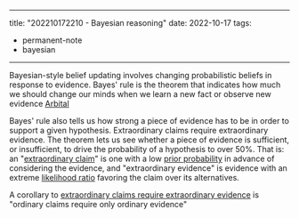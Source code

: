 
---
title: "202210172210 - Bayesian reasoning"
date: 2022-10-17
tags: 
- permanent-note 
- bayesian
---

Bayesian-style belief updating involves changing probabilistic beliefs in response to evidence. Bayes' rule is the theorem that indicates how much we should change our minds when we learn a new fact or observe new evidence [Arbital](https://arbital.com/p/bayes_rule/?l=1zq)

Bayes' rule also tells us how strong a piece of evidence has to be in order to support a given hypothesis. Extraordinary claims require extraordinary evidence. The theorem lets us see whether a piece of evidence is sufficient, or insufficient, to drive the probability of a hypothesis to over 50%. That is: an "[extraordinary claim](https://arbital.com/p/extraordinary_claims/)" is one with a low [prior probability](https://arbital.com/p/prior_probability/) in advance of considering the evidence, and "extraordinary evidence" is evidence with an extreme [likelihood ratio](https://arbital.com/p/relative_likelihood/) favoring the claim over its alternatives.

A corollary to [extraordinary claims require extraordinary evidence](https://arbital.com/p/bayes_extraordinary_claims/) is "ordinary claims require only ordinary evidence"